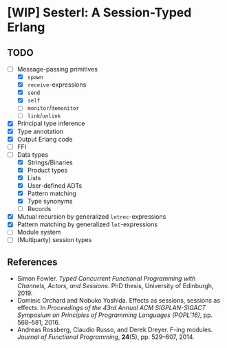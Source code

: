 # [WIP] Sesterl: A Session-Typed Erlang

## TODO

* [ ] Message-passing primitives
  * [x] `spawn`
  * [x] `receive`-expressions
  * [x] `send`
  * [x] `self`
  * [ ] `monitor`/`demonitor`
  * [ ] `link`/`unlink`
* [x] Principal type inference
* [x] Type annotation
* [x] Output Erlang code
* [ ] FFI
* [ ] Data types
  * [x] Strings/Binaries
  * [x] Product types
  * [x] Lists
  * [x] User-defined ADTs
  * [x] Pattern matching
  * [x] Type synonyms
  * [ ] Records
* [x] Mutual recursion by generalized `letrec`-expressions
* [x] Pattern matching by generalized `let`-expressions
* [ ] Module system
* [ ] (Multiparty) session types

## References

* Simon Fowler. *Typed Concurrent Functional Programming with Channels, Actors, and Sessions*. PhD thesis, University of Edinburgh, 2019.
* Dominic Orchard and Nobuko Yoshida. Effects as sessions, sessions as effects. In *Proceedings of the 43rd Annual ACM SIGPLAN-SIGACT Symposium on Principles of Programming Languages (POPL’16)*, pp. 568–581, 2016.
* Andreas Rossberg, Claudio Russo, and Derek Dreyer. F-ing modules. *Journal of Functional Programming*, **24**(5), pp. 529–607, 2014.
